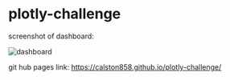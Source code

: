 # plotly-challenge
screenshot of dashboard: 

![dashboard](https://user-images.githubusercontent.com/77303511/129140952-fa28cf35-0875-4212-9e33-6444ee837d89.png)


git hub pages link: https://calston858.github.io/plotly-challenge/


